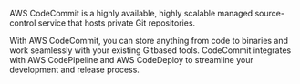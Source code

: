 AWS CodeCommit is a highly available, highly scalable managed source-control service that hosts private Git repositories.

With AWS CodeCommit, you can store anything from code to binaries and work seamlessly with your existing Gitbased tools. CodeCommit integrates with AWS CodePipeline and AWS CodeDeploy to streamline your development and release process.